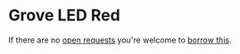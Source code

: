 # Grove LED Red
If there are no [open requests](../../../../issues?q=is%3Aissue+is%3Aopen+%22Grove+LED+Red%22) you're welcome to [borrow this](../../../../issues/new?title=Borrow+request+for+Grove+LED+Red&body=1+piece+of+%5Bthis%5D%28..%2Fblob%2Fmain%2F.%2FHardware%2FActuators%2FGrove_LED_Red.md%29+for+~2+weeks.).
